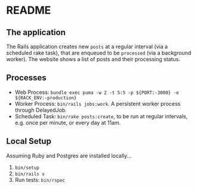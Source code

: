 # README

## The application

The Rails application creates new `posts` at a regular interval (via a scheduled rake task), that are enqueued to be `processed` (via a background worker). The website shows a list of posts and their processing status.

## Processes

- Web Process: `bundle exec puma -w 2 -t 5:5 -p ${PORT:-3000} -e ${RACK_ENV:-production}`
- Worker Process: `bin/rails jobs:work`. A persistent worker process through DelayedJob.
- Scheduled Task: `bin/rake posts:create`, to be run at regular intervals, e.g. once per minute, or every day at 11am.

## Local Setup

Assuming Ruby and Postgres are installed locally...

1. `bin/setup`
2. `bin/rails s`
3. Run tests: `bin/rspec`
